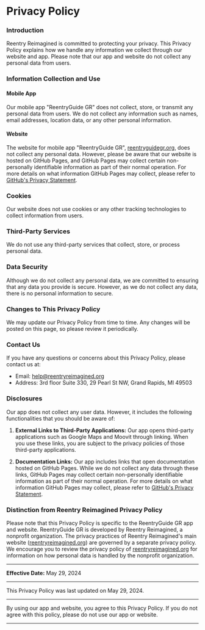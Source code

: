 # Privacy Policy

### Introduction

Reentry Reimagined is committed to protecting your privacy. This Privacy Policy explains how we handle any information we collect through our website and app. Please note that our app and website do not collect any personal data from users.

### Information Collection and Use

#### Mobile App

Our mobile app "ReentryGuide GR" does not collect, store, or transmit any personal data from users. We do not collect any information such as names, email addresses, location data, or any other personal information.

#### Website

The website for mobile app "ReentryGuide GR", [reentryguidegr.org](https://reentryguidegr.org), does not collect any personal data. However, please be aware that our website is hosted on GitHub Pages, and GitHub Pages may collect certain non-personally identifiable information as part of their normal operation. For more details on what information GitHub Pages may collect, please refer to [GitHub's Privacy Statement](https://docs.github.com/en/github/site-policy/github-privacy-statement).

### Cookies

Our website does not use cookies or any other tracking technologies to collect information from users.

### Third-Party Services

We do not use any third-party services that collect, store, or process personal data.

### Data Security

Although we do not collect any personal data, we are committed to ensuring that any data you provide is secure. However, as we do not collect any data, there is no personal information to secure.

### Changes to This Privacy Policy

We may update our Privacy Policy from time to time. Any changes will be posted on this page, so please review it periodically.

### Contact Us

If you have any questions or concerns about this Privacy Policy, please contact us at:

- Email: help@reentryreimagined.org
- Address: 3rd floor Suite 330, 29 Pearl St NW, Grand Rapids, MI 49503

### Disclosures

Our app does not collect any user data. However, it includes the following functionalities that you should be aware of:

1. **External Links to Third-Party Applications:** Our app opens third-party applications such as Google Maps and Moovit through linking. When you use these links, you are subject to the privacy policies of those third-party applications.

2. **Documentation Links:** Our app includes links that open documentation hosted on GitHub Pages. While we do not collect any data through these links, GitHub Pages may collect certain non-personally identifiable information as part of their normal operation. For more details on what information GitHub Pages may collect, please refer to [GitHub's Privacy Statement](https://docs.github.com/en/github/site-policy/github-privacy-statement).

### Distinction from Reentry Reimagined Privacy Policy

Please note that this Privacy Policy is specific to the ReentryGuide GR app and website. ReentryGuide GR is developed by Reentry Reimagined, a nonprofit organization. The privacy practices of Reentry Reimagined's main website ([reentryreimagined.org](https://reentryreimagined.org)) are governed by a separate privacy policy. We encourage you to review the privacy policy of [reentryreimagined.org](https://reentryreimagined.org) for information on how personal data is handled by the nonprofit organization.

---

**Effective Date:** May 29, 2024

---

This Privacy Policy was last updated on May 29, 2024.

---

By using our app and website, you agree to this Privacy Policy. If you do not agree with this policy, please do not use our app or website.

---